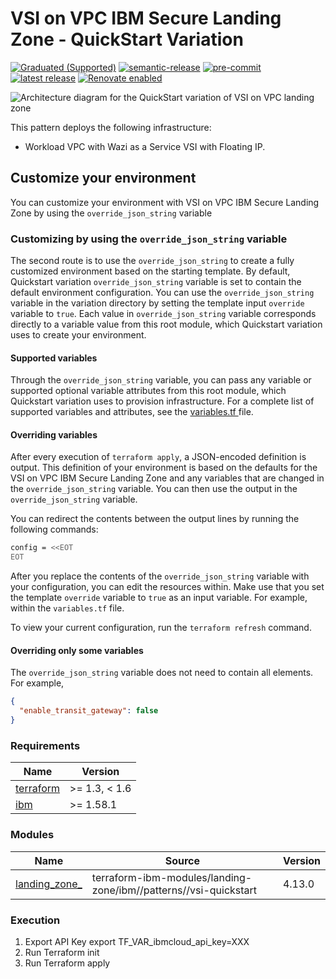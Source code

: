 # VSI on VPC IBM Secure Landing Zone - QuickStart Variation

[![Graduated (Supported)](https://img.shields.io/badge/status-Graduated%20(Supported)-brightgreen?style=plastic)](https://terraform-ibm-modules.github.io/documentation/#/badge-status)
[![semantic-release](https://img.shields.io/badge/%20%20%F0%9F%93%A6%F0%9F%9A%80-semantic--release-e10079.svg)](https://github.com/semantic-release/semantic-release)
[![pre-commit](https://img.shields.io/badge/pre--commit-enabled-brightgreen?logo=pre-commit&logoColor=white)](https://github.com/pre-commit/pre-commit)
[![latest release](https://img.shields.io/github/v/release/terraform-ibm-modules/terraform-ibm-zvsi?logo=GitHub&sort=semver)](https://github.com/terraform-ibm-modules/terraform-ibm-zvsi/releases/latest)
[![Renovate enabled](https://img.shields.io/badge/renovate-enabled-brightgreen.svg)](https://renovatebot.com/)

![Architecture diagram for the QuickStart variation of VSI on VPC landing zone](https://raw.githubusercontent.com/terraform-ibm-zvsi/blob/init-standard-variation-v1/reference-architecture/Quickstart-variation.svg)

This pattern deploys the following infrastructure:

- Workload VPC with Wazi as a Service VSI with Floating IP.

<!-- BEGINNING OF PRE-COMMIT-TERRAFORM DOCS HOOK -->
## Customize your environment

You can customize your environment with VSI on VPC IBM Secure Landing Zone by using the `override_json_string` variable

### Customizing by using the `override_json_string` variable

The second route is to use the `override_json_string` to create a fully customized environment based on the starting template. By default, Quickstart variation `override_json_string` variable is set to contain the default environment configuration. You can use the `override_json_string` variable in the variation directory by setting the template input `override` variable to `true`. Each value in `override_json_string` variable corresponds directly to a variable value from this root module, which Quickstart variation uses to create your environment.

#### Supported variables

Through the `override_json_string` variable, you can pass any variable or supported optional variable attributes from this root module, which Quickstart variation uses to provision infrastructure. For a complete list of supported variables and attributes, see the [variables.tf ](variables.tf) file.

#### Overriding variables

After every execution of `terraform apply`, a JSON-encoded definition is output. This definition of your environment is based on the defaults for the VSI on VPC IBM Secure Landing Zone and any variables that are changed in the `override_json_string` variable. You can then use the output in the `override_json_string` variable.

You can redirect the contents between the output lines by running the following commands:

```sh
config = <<EOT
EOT
```

After you replace the contents of the `override_json_string` variable with your configuration, you can edit the resources within. Make use that you set the template `override` variable to `true` as an input variable. For example, within the `variables.tf` file.

To view your current configuration, run the `terraform refresh` command.

#### Overriding only some variables

The `override_json_string` variable does not need to contain all elements. For example,

```json
{
  "enable_transit_gateway": false
}
```

### Requirements

| Name | Version |
|------|---------|
| <a name="requirement_terraform"></a> [terraform](#requirement\_terraform) | >= 1.3, < 1.6 |
| <a name="requirement_ibm"></a> [ibm](#requirement\_ibm) | >= 1.58.1 |

### Modules

| Name | Source | Version |
|------|--------|---------|
| <a name="module_landing_zone"></a> [landing\_zone_](#module\_landing\_zone) | terraform-ibm-modules/landing-zone/ibm//patterns//vsi-quickstart | 4.13.0 |

### Execution

1. Export API Key
    export TF_VAR_ibmcloud_api_key=XXX
2. Run Terraform init
3. Run Terraform apply

<!-- END OF PRE-COMMIT-TERRAFORM DOCS HOOK -->

